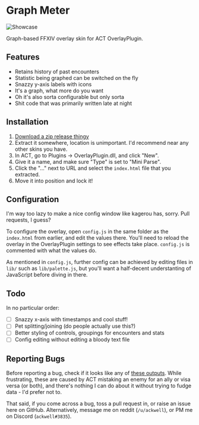 Graph Meter
===

![Showcase](https://i.imgur.com/UMOzONH.gif)

Graph-based FFXIV overlay skin for ACT OverlayPlugin.

Features
---

* Retains history of past encounters
* Statistic being graphed can be switched on the fly
* Snazzy y-axis labels with icons
* It's a graph, what more do you want
* Oh it's also sorta configurable but only sorta
* Shit code that was primarily written late at night

Installation
---

1. [Download a zip release thingy](https://github.com/ackwell/graph-meter/archive/master.zip)
2. Extract it somewhere, location is unimportant. I'd recommend near any other skins you have.
3. In ACT, go to Plugins -> OverlayPlugin.dll, and click "New".
4. Give it a name, and make sure "Type" is set to "Mini Parse".
5. Click the "..." next to URL and select the `index.html` file that you extracted.
6. Move it into position and lock it!

Configuration
---

I'm way too lazy to make a nice config window like kagerou has, sorry. Pull requests, I guess?

To configure the overlay, open `config.js` in the same folder as the `index.html` from earlier, and edit the values there. You'll need to reload the overlay in the OverlayPlugin settings to see effects take place. `config.js` is commented with what the values do.

As mentioned in `config.js`, further config can be achieved by editing files in `lib/` such as `lib/palette.js`, but you'll want a half-decent understanting of JavaScript before diving in there.

Todo
---

In no particular order:

* [ ] Snazzy x-axis with timestamps and cool stuff!
* [ ] Pet splitting/joining (do people actually use this?)
* [ ] Better styling of controls, groupings for encounters and stats
* [ ] Config editing without editing a bloody text file

Reporting Bugs
---

Before reporting a bug, check if it looks like any of [these outputs](https://imgur.com/a/VSeBv). While frustrating, these are caused by ACT mistaking an enemy for an ally or visa versa (or both), and there's nothing I can do about it without trying to fudge data - I'd prefer not to.

That said, if you come across a bug, toss a pull request in, or raise an issue here on GitHub. Alternatively, message me on reddit (`/u/ackwell`), or PM me on Discord (`ackwell#3835`).
